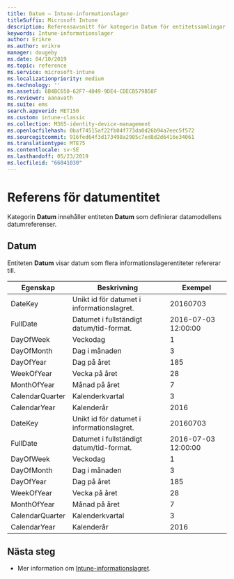 ```yaml
---
title: Datum – Intune-informationslager
titleSuffix: Microsoft Intune
description: Referensavsnitt för kategorin Datum för entitetssamlingar i API:et för Intune-informationslager.
keywords: Intune-informationslager
author: Erikre
ms.author: erikre
manager: dougeby
ms.date: 04/10/2019
ms.topic: reference
ms.service: microsoft-intune
ms.localizationpriority: medium
ms.technology: ''
ms.assetid: 6B4BC650-62F7-4049-9DE4-CDECB579B58F
ms.reviewer: aanavath
ms.suite: ems
search.appverid: MET150
ms.custom: intune-classic
ms.collection: M365-identity-device-management
ms.openlocfilehash: 0baf74515af22fb04f773da0d26b94a7eec5f572
ms.sourcegitcommit: 916fed64f3d173498a2905c7ed8d2d6416e34061
ms.translationtype: MTE75
ms.contentlocale: sv-SE
ms.lasthandoff: 05/23/2019
ms.locfileid: "66041030"
---
```

# <a name="reference-for-date-entity"></a>Referens för datumentitet

Kategorin **Datum** innehåller entiteten **Datum** som definierar datamodellens datumreferenser.

## <a name="date"></a>Datum

Entiteten **Datum** visar datum som flera informationslagerentiteter refererar till.


|    Egenskap     |                      Beskrivning                       |       Exempel        |
|-----------------|--------------------------------------------------------|----------------------|
|     DateKey     | Unikt id för datumet i informationslagret. |       20160703       |
|    FullDate     |    Datumet i fullständigt datum/tid-format.     | 2016-07-03 12:00:00 |
|    DayOfWeek    |                      Veckodag                       |          1           |
|   DayOfMonth    |                      Dag i månaden                      |          3           |
|    DayOfYear    |                      Dag på året                       |         185          |
|   WeekOfYear    |                      Vecka på året                      |          28          |
|   MonthOfYear   |                   Månad på året                    |          7           |
| CalendarQuarter |                    Kalenderkvartal                    |          3           |
|  CalendarYear   |                     Kalenderår                      |         2016         |
|     DateKey     | Unikt id för datumet i informationslagret. |       20160703       |
|    FullDate     |    Datumet i fullständigt datum/tid-format.     | 2016-07-03 12:00:00 |
|    DayOfWeek    |                      Veckodag                       |          1           |
|   DayOfMonth    |                      Dag i månaden                      |          3           |
|    DayOfYear    |                      Dag på året                       |         185          |
|   WeekOfYear    |                      Vecka på året                      |          28          |
|   MonthOfYear   |                   Månad på året                    |          7           |
| CalendarQuarter |                    Kalenderkvartal                    |          3           |
|  CalendarYear   |                     Kalenderår                      |         2016         |

## <a name="next-steps"></a>Nästa steg

- Mer information om [Intune-informationslagret](reports-nav-create-intune-reports.md).
